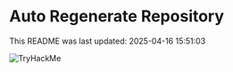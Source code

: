 # Auto Regenerate Repository

This README was last updated: 2025-04-16 15:51:03

 ![TryHackMe](https://tryhackme.com/badge/533634)